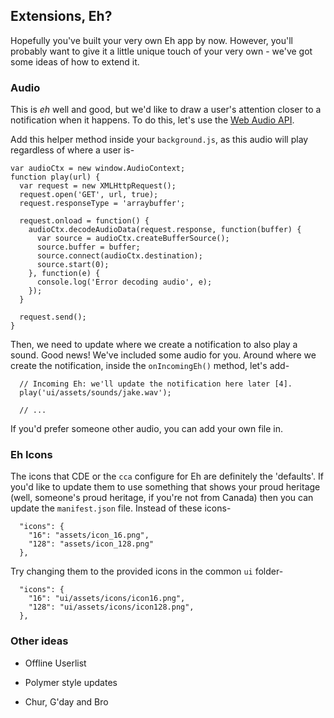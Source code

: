 ## Extensions, Eh?

Hopefully you've built your very own Eh app by now. However, you'll probably want to give it a little unique touch of your very own - we've got some ideas of how to extend it.

### Audio

This is _eh_ well and good, but we'd like to draw a user's attention closer to a notification when it happens. To do this, let's use the [Web Audio API](http://www.html5rocks.com/en/tutorials/webaudio/intro/).

Add this helper method inside your `background.js`, as this audio will play regardless of where a user is-

    var audioCtx = new window.AudioContext;
    function play(url) {
      var request = new XMLHttpRequest();
      request.open('GET', url, true);
      request.responseType = 'arraybuffer';

      request.onload = function() {
        audioCtx.decodeAudioData(request.response, function(buffer) {
          var source = audioCtx.createBufferSource();
          source.buffer = buffer;
          source.connect(audioCtx.destination);
          source.start(0);
        }, function(e) {
          console.log('Error decoding audio', e);
        });
      }

      request.send();
    }

Then, we need to update where we create a notification to also play a sound. Good news! We've included some audio for you. Around where we create the notification, inside the `onIncomingEh()` method, let's add-

      // Incoming Eh: we'll update the notification here later [4].
      play('ui/assets/sounds/jake.wav');

      // ...

If you'd prefer someone other audio, you can add your own file in.

### Eh Icons

The icons that CDE or the `cca` configure for Eh are definitely the 'defaults'. If you'd like to update them to use something that shows your proud heritage (well, someone's proud heritage, if you're not from Canada) then you can update the `manifest.json` file. Instead of these icons-

      "icons": {
        "16": "assets/icon_16.png",
        "128": "assets/icon_128.png"
      },

Try changing them to the provided icons in the common `ui` folder-

      "icons": {
        "16": "ui/assets/icons/icon16.png",
        "128": "ui/assets/icons/icon128.png",
      },

### Other ideas

* Offline Userlist

* Polymer style updates

* Chur, G'day and Bro

